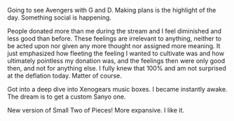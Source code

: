 Going to see Avengers with G and D. Making plans is the highlight of the day. Something social is happening.

People donated more than me during the stream and I feel diminished and less good than before. These feelings are irrelevant to anything, neither to be acted upon nor given any more thought nor assigned more meaning. It just emphasized how fleeting the feeling I wanted to cultivate was and how ultimately pointless my donation was, and the feelings then were only good then, and not for anything else. I fully knew that 100% and am not surprised at the deflation today. Matter of course.

Got into a deep dive into Xenogears music boxes. I became instantly awake. The dream is to get a custom Sanyo one.

New version of Small Two of Pieces! More expansive. I like it.
